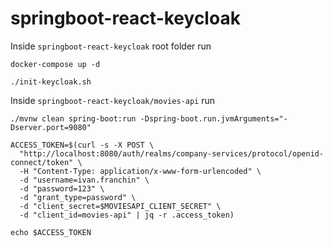 # springboot-react-keycloak

Inside `springboot-react-keycloak` root folder run
```
docker-compose up -d

./init-keycloak.sh
```

Inside `springboot-react-keycloak/movies-api` run
```
./mvnw clean spring-boot:run -Dspring-boot.run.jvmArguments="-Dserver.port=9080"
```

```
ACCESS_TOKEN=$(curl -s -X POST \
  "http://localhost:8080/auth/realms/company-services/protocol/openid-connect/token" \
  -H "Content-Type: application/x-www-form-urlencoded" \
  -d "username=ivan.franchin" \
  -d "password=123" \
  -d "grant_type=password" \
  -d "client_secret=$MOVIESAPI_CLIENT_SECRET" \
  -d "client_id=movies-api" | jq -r .access_token)

echo $ACCESS_TOKEN
```